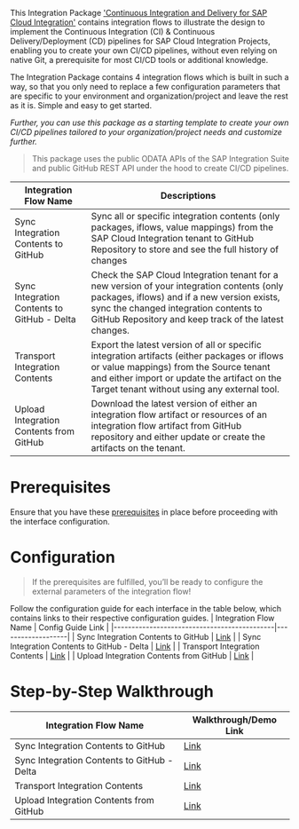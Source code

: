 This Integration Package ['Continuous Integration and Delivery for SAP Cloud Integration'](https://github.com/nesun3/ci-cd-sap-cloud-integration/tree/main/build#%EF%B8%8F-download-the-zip-file-of-the-integration-package-and-import-it-to-your-tenant) contains integration flows to illustrate the design to implement the Continuous Integration (CI) & Continuous Delivery/Deployment (CD) pipelines for SAP Cloud Integration Projects, enabling you to create your own CI/CD pipelines, without even relying on native Git, a prerequisite for most CI/CD tools or additional knowledge.

The Integration Package contains 4 integration flows which is built in such a way, so that you only need to replace a few configuration parameters that are specific to your environment and organization/project and leave the rest as it is. Simple and easy to get started. 

*Further, you can use this package as a starting template to create your own CI/CD pipelines tailored to your organization/project needs and customize further.*

>This package uses the public ODATA APIs of the SAP Integration Suite and public GitHub REST API under the hood to create CI/CD pipelines.

| Integration Flow Name                       | Descriptions                                                                                                                                                                                                                                |
|---------------------------------------------|---------------------------------------------------------------------------------------------------------------------------------------------------------------------------------------------------------------------------------------------|
| Sync Integration Contents to GitHub         | Sync all or specific integration contents (only packages, iflows, value mappings) from the SAP Cloud Integration tenant to GitHub Repository to store and see the full history of changes                                                   |
| Sync Integration Contents to GitHub - Delta | Check the SAP Cloud Integration tenant for a new version of your integration contents (only packages, iflows) and if a new version exists, sync the changed integration contents to GitHub Repository and keep track of the latest changes. |
| Transport Integration Contents              | Export the latest version of all or specific integration artifacts (either packages or iflows or value mappings) from the Source tenant and either import or update the artifact on the Target tenant without using any external tool.      |
| Upload Integration Contents from GitHub     | Download the latest version of either an integration flow artifact or resources of an integration flow artifact from GitHub repository and either update or create the artifacts on the tenant.                                             |


# Prerequisites
Ensure that you have these [prerequisites](https://github.com/nesun3/ci-cd-sap-cloud-integration/blob/main/.config/README.md) in place before proceeding with the interface configuration.

# Configuration
>If the prerequisites are fulfilled, you’ll be ready to configure the external parameters of the integration flow!

Follow the configuration guide for each interface in the table below, which contains links to their respective configuration guides.
| Integration Flow Name                       | Config Guide Link |
|---------------------------------------------|-------------------|
| Sync Integration Contents to GitHub         | [Link](https://github.com/nesun3/ci-cd-sap-cloud-integration/tree/main/.config/Sync%20Integration%20Contents%20to%20GitHub#external-parmeter-configuration-on-sap-cloud-integration)          |
| Sync Integration Contents to GitHub - Delta | [Link](https://github.com/nesun3/ci-cd-sap-cloud-integration/tree/main/.config/Sync%20Integration%20Contents%20to%20GitHub%20-%20Delta#external-parmeter-configuration-on-sap-cloud-integration)          |
| Transport Integration Contents              | [Link](https://github.com/nesun3/ci-cd-sap-cloud-integration/tree/main/.config/Transport%20Integration%20Contents#external-parmeter-configuration-on-sap-cloud-integration)          |
| Upload Integration Contents from GitHub     | [Link](https://github.com/nesun3/ci-cd-sap-cloud-integration/tree/main/.config/Upload%20Integration%20Contents%20from%20GitHub#external-parmeter-configuration-on-sap-cloud-integration)          |
                    

# Step-by-Step Walkthrough
| Integration Flow Name                       | Walkthrough/Demo Link |
|---------------------------------------------|-----------------------|
| Sync Integration Contents to GitHub         | [Link](https://youtu.be/IKupHcvvHwI)              |
| Sync Integration Contents to GitHub - Delta | [Link](https://youtu.be/X_Vz7-pr7X4)              |
| Transport Integration Contents              | [Link](https://youtu.be/SUVq4Y_CZuk)              |
| Upload Integration Contents from GitHub     | [Link](https://youtu.be/427mmiJBXTk)              |


